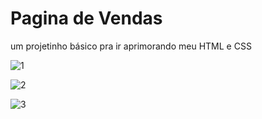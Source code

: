 # Pagina de Vendas
um projetinho básico pra ir aprimorando meu HTML e CSS


![1](https://user-images.githubusercontent.com/76267005/106401797-dddfa380-6404-11eb-9988-80ea161da758.png)

![2](https://user-images.githubusercontent.com/76267005/106401803-e506b180-6404-11eb-8070-45f1f90be5bb.png)

![3](https://user-images.githubusercontent.com/76267005/106401808-eafc9280-6404-11eb-897f-2c757b3375da.png)

